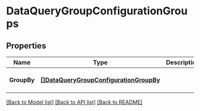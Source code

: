 # DataQueryGroupConfigurationGroups

## Properties
Name | Type | Description | Notes
------------ | ------------- | ------------- | -------------
**GroupBy** | [**[]DataQueryGroupConfigurationGroupBy**](DataQuery_group_configuration_groupBy.md) |  | [optional] [default to null]

[[Back to Model list]](../README.md#documentation-for-models) [[Back to API list]](../README.md#documentation-for-api-endpoints) [[Back to README]](../README.md)


